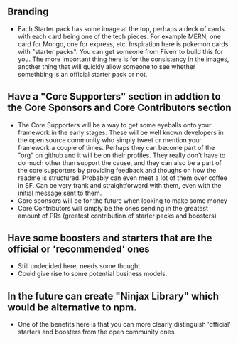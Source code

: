 ## Branding

- Each Starter pack has some image at the top, perhaps a deck of cards with each card being one of the tech pieces. For example MERN, one card for Mongo, one for express, etc. Inspiration here is pokemon cards with "starter packs". You can get someone from Fiverr to build this for you. The more important thing here is for the consistency in the images, another thing that will quickly allow someone to see whether somethbing is an official starter pack or not. 

## Have a "Core Supporters" section in addtion to the Core Sponsors and Core Contributors section

- The Core Supporters will be a way to get some eyeballs onto your framework in the early stages. These will be well known developers in the open source community who simply tweet or mention your framework a couple of times. Perhaps they can become part of the "org" on github and it will be on their profiles. They really don't have to do much other than support the cause, and they can also be a part of the core supporters by providing feedback and thoughs on how the readme is structured. Probably can even meet a lot of them over coffee in SF. Can be very frank and straightforward with them, even with the initial message sent to them. 
- Core sponsors will be for the future when looking to make some money
- Core Contributors will simply be the ones sending in the greatest amount of PRs (greatest contribution of starter packs and boosters)

## Have some boosters and starters that are the official or 'recommended' ones

- Still undecided here, needs some thought. 
- Could give rise to some potential business models.

## In the future can create "Ninjax Library" which would be alternative to npm.

- One of the benefits here is that you can more clearly distinguish 'official' starters and boosters from the open community ones. 
